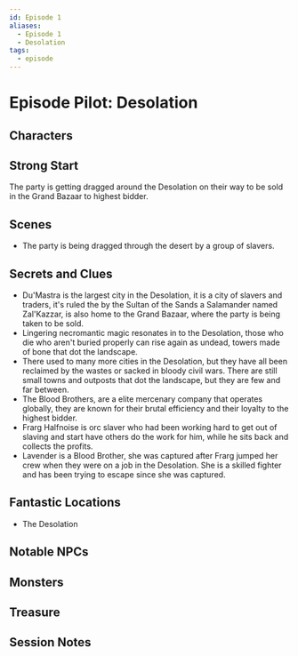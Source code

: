 ```yaml
---
id: Episode 1
aliases:
  - Episode 1
  - Desolation
tags:
  - episode
---
```


# Episode Pilot: Desolation

## Characters

## Strong Start
 The party is getting dragged around the Desolation on their way to be sold in the Grand Bazaar to highest bidder.

## Scenes
- The party is being dragged through the desert by a group of slavers.

## Secrets and Clues
- Du'Mastra is the largest city in the Desolation, it is a city of slavers and traders, it's ruled the by the Sultan of the Sands a Salamander named Zal'Kazzar, is also home to the Grand Bazaar, where the party is being taken to be sold.
- Lingering necromantic magic resonates in to the Desolation, those who die who aren't buried properly can rise again as undead, towers made of bone that dot the landscape. 
- There used to many more cities in the Desolation, but they have all been reclaimed by the wastes or sacked in bloody civil wars. There are still small towns and outposts that dot the landscape, but they are few and far between.
- The Blood Brothers, are a elite mercenary company that operates globally, they are known for their brutal efficiency and their loyalty to the highest bidder.
- Frarg Halfnoise is orc slaver who had been working hard to get out of slaving and start have others do the work for him, while he sits back and collects the profits.
- Lavender is a Blood Brother, she was captured after Frarg jumped her crew when they were on a job in the Desolation. She is a skilled fighter and has been trying to escape since she was captured.



## Fantastic Locations
- The Desolation

## Notable NPCs


## Monsters


## Treasure


## Session Notes

